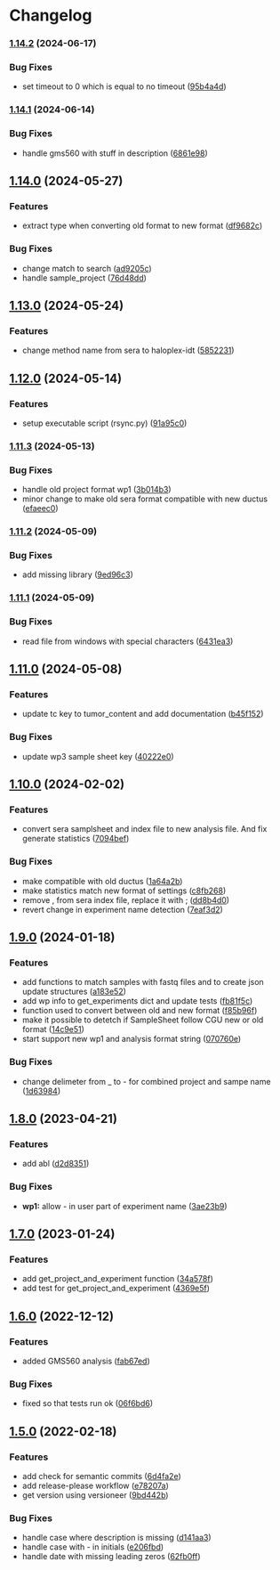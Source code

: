 # Changelog

### [1.14.2](https://www.github.com/clinical-genomics-uppsala/ductus-core/compare/v1.14.1...v1.14.2) (2024-06-17)


### Bug Fixes

* set timeout to 0 which is equal to no timeout ([95b4a4d](https://www.github.com/clinical-genomics-uppsala/ductus-core/commit/95b4a4daf0e0673944fa93ca836444a20dc1c09e))

### [1.14.1](https://www.github.com/clinical-genomics-uppsala/ductus-core/compare/v1.14.0...v1.14.1) (2024-06-14)


### Bug Fixes

* handle gms560 with stuff in description ([6861e98](https://www.github.com/clinical-genomics-uppsala/ductus-core/commit/6861e9836ec9a3d44b68c1c18ca1841d65cb888b))

## [1.14.0](https://www.github.com/clinical-genomics-uppsala/ductus-core/compare/v1.13.0...v1.14.0) (2024-05-27)


### Features

* extract type when converting old format to new format ([df9682c](https://www.github.com/clinical-genomics-uppsala/ductus-core/commit/df9682ca4b781d7324f4e46651d05caf1c7c4b42))


### Bug Fixes

* change match to search ([ad9205c](https://www.github.com/clinical-genomics-uppsala/ductus-core/commit/ad9205cd4d5ae7b72cf68ac2a615cb2fc3293d62))
* handle sample_project ([76d48dd](https://www.github.com/clinical-genomics-uppsala/ductus-core/commit/76d48dd6d17c57bc2f95ee19f565188b4d960a47))

## [1.13.0](https://www.github.com/clinical-genomics-uppsala/ductus-core/compare/v1.12.0...v1.13.0) (2024-05-24)


### Features

* change method name from sera to haloplex-idt ([5852231](https://www.github.com/clinical-genomics-uppsala/ductus-core/commit/5852231de132905144ac3bbb28378c0cc2b22ad0))

## [1.12.0](https://www.github.com/clinical-genomics-uppsala/ductus-core/compare/v1.11.3...v1.12.0) (2024-05-14)


### Features

* setup executable script (rsync.py) ([91a95c0](https://www.github.com/clinical-genomics-uppsala/ductus-core/commit/91a95c046662762a791ea9c89bfd4df295d0995b))

### [1.11.3](https://www.github.com/clinical-genomics-uppsala/ductus-core/compare/v1.11.2...v1.11.3) (2024-05-13)


### Bug Fixes

* handle old project format wp1 ([3b014b3](https://www.github.com/clinical-genomics-uppsala/ductus-core/commit/3b014b3dad75893b621b8da047cec135594570c5))
* minor change to make old sera format compatible with new ductus ([efaeec0](https://www.github.com/clinical-genomics-uppsala/ductus-core/commit/efaeec03448880f6db819e82a05e94db00953b16))

### [1.11.2](https://www.github.com/clinical-genomics-uppsala/ductus-core/compare/v1.11.1...v1.11.2) (2024-05-09)


### Bug Fixes

* add missing library ([9ed96c3](https://www.github.com/clinical-genomics-uppsala/ductus-core/commit/9ed96c318a71f809e4e29764ea9a4b175d7ca89f))

### [1.11.1](https://www.github.com/clinical-genomics-uppsala/ductus-core/compare/v1.11.0...v1.11.1) (2024-05-09)


### Bug Fixes

* read file from windows with special characters ([6431ea3](https://www.github.com/clinical-genomics-uppsala/ductus-core/commit/6431ea3f12afc87762e6b54cea02832af6a80320))

## [1.11.0](https://www.github.com/clinical-genomics-uppsala/ductus-core/compare/v1.10.0...v1.11.0) (2024-05-08)


### Features

* update tc key to tumor_content and add documentation ([b45f152](https://www.github.com/clinical-genomics-uppsala/ductus-core/commit/b45f152573aa0e47d97395e708a08b9da205e8ad))


### Bug Fixes

* update wp3 sample sheet key ([40222e0](https://www.github.com/clinical-genomics-uppsala/ductus-core/commit/40222e05633ef368d5fa061b98d9f04fcdf20022))

## [1.10.0](https://www.github.com/clinical-genomics-uppsala/ductus-core/compare/v1.9.0...v1.10.0) (2024-02-02)


### Features

* convert sera samplsheet and index file to new analysis file. And fix generate statistics ([7094bef](https://www.github.com/clinical-genomics-uppsala/ductus-core/commit/7094befa5d1f7477deea0518b574745915b932e0))


### Bug Fixes

* make compatible with old ductus ([1a64a2b](https://www.github.com/clinical-genomics-uppsala/ductus-core/commit/1a64a2b7c8070d1d9f3df86ca6f16e4fe6415ccd))
* make statistics match new format of settings ([c8fb268](https://www.github.com/clinical-genomics-uppsala/ductus-core/commit/c8fb26876078125cd22a322b4a0ac09534af60c0))
* remove , from sera index file, replace it with ; ([dd8b4d0](https://www.github.com/clinical-genomics-uppsala/ductus-core/commit/dd8b4d0664a14ab76daba7dc08c9a908099f43e3))
* revert change in experiment name detection ([7eaf3d2](https://www.github.com/clinical-genomics-uppsala/ductus-core/commit/7eaf3d2b39476e132c206ab41cbcac835ba99ecc))

## [1.9.0](https://www.github.com/clinical-genomics-uppsala/ductus-core/compare/v1.8.0...v1.9.0) (2024-01-18)


### Features

* add functions to match samples with fastq files and to create json update structures ([a183e52](https://www.github.com/clinical-genomics-uppsala/ductus-core/commit/a183e5258f96d58a9aacc14ecf7aad45795969ce))
* add wp info to get_experiments dict and update tests ([fb81f5c](https://www.github.com/clinical-genomics-uppsala/ductus-core/commit/fb81f5cace035c9fdb2d15e8208518621d5b6984))
* function used to convert between old and new format ([f85b96f](https://www.github.com/clinical-genomics-uppsala/ductus-core/commit/f85b96f2f0bd18da1ce69c805876517d88c5a0bf))
* make it possible to detetch if SampleSheet follow CGU new or old format ([14c9e51](https://www.github.com/clinical-genomics-uppsala/ductus-core/commit/14c9e51140524601cfebf1ec299a45368659ab51))
* start support new wp1 and analysis format string ([070760e](https://www.github.com/clinical-genomics-uppsala/ductus-core/commit/070760e62000a22907652da5b33a348ee6ccda29))


### Bug Fixes

* change delimeter from _ to - for combined project and sampe name ([1d63984](https://www.github.com/clinical-genomics-uppsala/ductus-core/commit/1d63984745e49958be2ec44e9f9e5280d4da45b2))

## [1.8.0](https://www.github.com/clinical-genomics-uppsala/ductus-core/compare/v1.7.0...v1.8.0) (2023-04-21)


### Features

* add abl ([d2d8351](https://www.github.com/clinical-genomics-uppsala/ductus-core/commit/d2d8351655a1775ba275c5f4348ce8a107a8bab3))


### Bug Fixes

* **wp1:** allow - in user part of experiment name ([3ae23b9](https://www.github.com/clinical-genomics-uppsala/ductus-core/commit/3ae23b930153686cebbca9504ee8bb9edf53a149))

## [1.7.0](https://www.github.com/clinical-genomics-uppsala/ductus-core/compare/v1.6.0...v1.7.0) (2023-01-24)


### Features

* add get_project_and_experiment function ([34a578f](https://www.github.com/clinical-genomics-uppsala/ductus-core/commit/34a578fabf782e2f74b61e4b758ce701b89c7e37))
* add test for get_project_and_experiment ([4369e5f](https://www.github.com/clinical-genomics-uppsala/ductus-core/commit/4369e5f210b5be78c3dad4fb3e06d7afe0f3a638))

## [1.6.0](https://www.github.com/clinical-genomics-uppsala/ductus-core/compare/v1.5.0...v1.6.0) (2022-12-12)


### Features

* added GMS560 analysis ([fab67ed](https://www.github.com/clinical-genomics-uppsala/ductus-core/commit/fab67ed08c75d9be64ddbceb22faff35f7f66aa9))


### Bug Fixes

* fixed so that tests run ok ([06f6bd6](https://www.github.com/clinical-genomics-uppsala/ductus-core/commit/06f6bd66e8c51ed64bb22921eb71700260c94095))

## [1.5.0](https://www.github.com/clinical-genomics-uppsala/ductus-core/compare/v1.4.0...v1.5.0) (2022-02-18)


### Features

* add check for semantic commits ([6d4fa2e](https://www.github.com/clinical-genomics-uppsala/ductus-core/commit/6d4fa2e66df94532b1c4857e6951151b75f1e174))
* add release-please workflow ([e78207a](https://www.github.com/clinical-genomics-uppsala/ductus-core/commit/e78207a9a90a70b651f567ce0b13ae8038a20658))
* get version using versioneer ([9bd442b](https://www.github.com/clinical-genomics-uppsala/ductus-core/commit/9bd442baaa260a62aaf54cc8232df615c0d2d492))


### Bug Fixes

* handle case where description is missing ([d141aa3](https://www.github.com/clinical-genomics-uppsala/ductus-core/commit/d141aa3628804a40518be192d78275deb0194c2c))
* handle case with - in initials ([e206fbd](https://www.github.com/clinical-genomics-uppsala/ductus-core/commit/e206fbd0e22f784e54dfe44402e33df16eaf161c))
* handle date with missing leading zeros ([62fb0ff](https://www.github.com/clinical-genomics-uppsala/ductus-core/commit/62fb0ff04bd9297862856204483a047a28549480))
